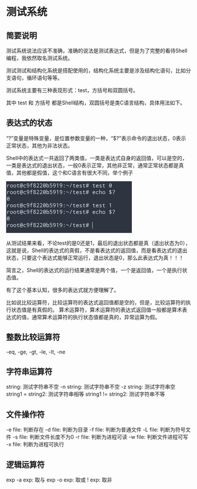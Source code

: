# 测试系统

## 简要说明

测试系统说法应该不准确，准确的说法是测试表达式，但是为了完整的看待Shell编程，我依然取名测试系统。

测试测试和结构化系统是搭配使用的，结构化系统主要是涉及结构化语句，比如分支语句，循环语句等等。

测试系统主要有三种表现形式：test，方括号和双圆括号。

其中 test 和 方括号 都是Shell结构，双圆括号是类C语言结构，具体用法如下。

## 表达式的状态

“?”变量是特殊变量，是位置参数变量的一种，“$?”表示命令的退出状态，0表示正常状态，其他为非法状态。

Shell中的表达式一共返回了两类值，一类是表达式自身的返回值，可以是空的，一类是表达式的退出状态，一般0表示正常，其他非正常，通常正常状态都是真值，其他都是假值，这个和C语言有很大不同，举个例子

![10.png](./img/10.png)

从测试结果来看，不论test的是0还是1，最后的退出状态都是真（退出状态为0），这就是说，Shell的表达式的真假，不是看表达式的返回值，而是看表达式的退出状态，只要这个表达式能够正常运行，退出状态是0，那么此表达式为真！！！

简言之，Shell的表达式的运行结果通常是两个值，一个是返回值，一个是执行状态值。

有了这个基本认知，很多的表达式就方便理解了。

比如说比较运算符，比较运算符的表达式返回值都是空的，但是，比较运算符的执行状态值是有真假的。
算术运算符，算术运算符的表达式返回值一般都是算术表达式的值，通常算术运算符的执行状态值都是真的，异常运算为假。

## 整数比较运算符

-eq, -ge, -gt, -le, -lt, -ne

## 字符串运算符

string: 测试字符串不空
-n string: 测试字符串不空
-z string: 测试字符串空
string1 = string2: 测试字符串相等
string1 != string2: 测试字符串不等

## 文件操作符

-e file: 判断存在
-d file: 判断为目录
-f file: 判断为普通文件
-L file: 判断为符号文件
-s file: 判断文件长度不为0
-r file: 判断为进程可读
-w file: 判断文件进程可写
-x file: 判断为进程可执行

## 逻辑运算符

exp -a exp: 取与
exp -o exp: 取或
! exp: 取非
